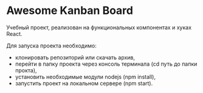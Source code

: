 # Awesome Kanban Board #

Учебный проект, реализован на функциональных компонентах и хуках React.

Для запуска проекта необходимо:
- клонировать репозиторий или скачать архив,
- перейти в папку проекта через консоль терминала (cd путь до папки прокта),
- установить необходимые модули nodejs (npm install),
- запустить проект на локальном сервере (npm start).
